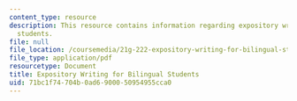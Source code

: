 ```yaml
---
content_type: resource
description: This resource contains information regarding expository writing for bilingual
  students.
file: null
file_location: /coursemedia/21g-222-expository-writing-for-bilingual-students-fall-2002/71bc1f74704b0ad6900050954955cca0_MIT21G_222F02_Class.pdf
file_type: application/pdf
resourcetype: Document
title: Expository Writing for Bilingual Students
uid: 71bc1f74-704b-0ad6-9000-50954955cca0
---
```

